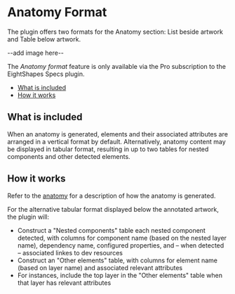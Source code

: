 # Anatomy Format

The plugin offers two formats for the Anatomy section: List beside artwork and Table below artwork.

--add image here--

The *Anatomy format* feature is only available via the Pro subscription to the EightShapes Specs plugin.

* [What is included](#whatisincluded)
* [How it works](#howitworks)

## What is included <a id="whatisincluded"></a>

When an anatomy is generated, elements and their associated attributes are arranged in a vertical format by default. Alternatively, anatomy content may be displayed in tabular format, resulting in up to two tables for nested components and other detected elements.

## How it works <a id="howitworks"></a>

Refer to the [anatomy](../anatomy.md) for a description of how the anatomy is generated.

For the alternative tabular format displayed below the annotated artwork, the plugin will:

* Construct a "Nested components" table each nested component detected, with columns for component name (based on the nested layer name), dependency name, configured properties, and – when detected – associated linkes to dev resources
* Construct an "Other elements" table, with columns for element name (based on layer name) and associated relevant attributes
* For instances, include the top layer in the "Other elements" table when that layer has relevant attributes

